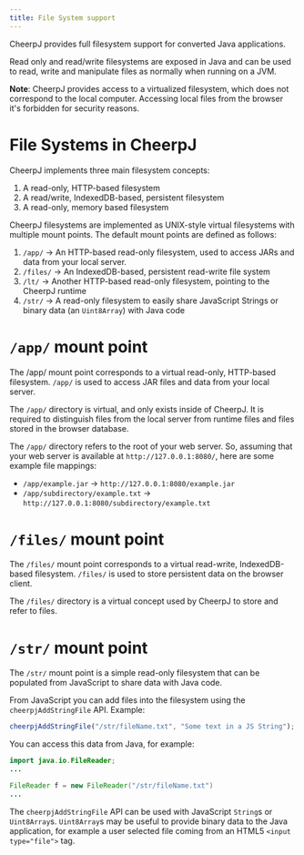 ```yaml
---
title: File System support
---
```


CheerpJ provides full filesystem support for converted Java applications.

Read only and read/write filesystems are exposed in Java and can be used to read, write and manipulate files as normally when running on a JVM.

**Note**: CheerpJ provides access to a virtualized filesystem, which does not correspond to the local computer. Accessing local files from the browser it's forbidden for security reasons.

# File Systems in CheerpJ

CheerpJ implements three main filesystem concepts:

1. A read-only, HTTP-based filesystem
2. A read/write, IndexedDB-based, persistent filesystem
3. A read-only, memory based filesystem

CheerpJ filesystems are implemented as UNIX-style virtual filesystems with multiple mount points. The default mount points are defined as follows:

1. `/app/` → An HTTP-based read-only filesystem, used to access JARs and data from your local server.
2. `/files/` → An IndexedDB-based, persistent read-write file system
3. `/lt/` → Another HTTP-based read-only filesystem, pointing to the CheerpJ runtime
4. `/str/` → A read-only filesystem to easily share JavaScript Strings or binary data (an `Uint8Array`) with Java code

# `/app/` mount point

The /app/ mount point corresponds to a virtual read-only, HTTP-based filesystem. `/app/` is used to access JAR files and data from your local server.

The `/app/` directory is virtual, and only exists inside of CheerpJ. It is required to distinguish files from the local server from runtime files and files stored in the browser database.

The `/app/` directory refers to the root of your web server. So, assuming that your web server is available at `http://127.0.0.1:8080/`, here are some example file mappings:

- `/app/example.jar` → `http://127.0.0.1:8080/example.jar`
- `/app/subdirectory/example.txt` → `http://127.0.0.1:8080/subdirectory/example.txt`

# `/files/` mount point

The `/files/` mount point corresponds to a virtual read-write, IndexedDB-based filesystem. `/files/` is used to store persistent data on the browser client.

The `/files/` directory is a virtual concept used by CheerpJ to store and refer to files.

# `/str/` mount point

The `/str/` mount point is a simple read-only filesystem that can be populated from JavaScript to share data with Java code.

From JavaScript you can add files into the filesystem using the `cheerpjAddStringFile` API. Example:

```js
cheerpjAddStringFile("/str/fileName.txt", "Some text in a JS String");
```

You can access this data from Java, for example:

```java
import java.io.FileReader;
...

FileReader f = new FileReader("/str/fileName.txt")
...
```

The `cheerpjAddStringFile` API can be used with JavaScript `String`s or `Uint8Array`s. `Uint8Array`s may be useful to provide binary data to the Java application, for example a user selected file coming from an HTML5 `<input type="file">` tag.
